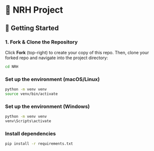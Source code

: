 # 🌟 NRH Project  

## 🚀 Getting Started  

### 1. Fork & Clone the Repository  
Click **Fork** (top-right) to create your copy of this repo. Then, clone your forked repo and navigate into the project directory:  

```bash
cd NRH
```

### Set up the environment (macOS/Linux)
```bash
python -m venv venv
source venv/bin/activate  
```

### Set up the environment (Windows) 
```bash
python -m venv venv
venv\Scripts\activate
```

### Install dependencies
```bash
pip install -r requirements.txt

